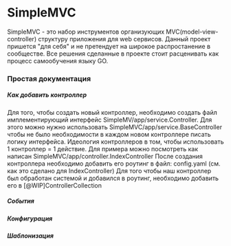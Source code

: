# SimpleMVC
SimpleMVC - это набор инструментов организующих MVC(model-view-controller) структуру приложения для web сервисов.
Данный проект пришется "для себя" и не претендует на широкое распростанение в сообществе. Все решения сделанные в проекте стоит расценивать как процесс самообучения языку GO.

### Простая документация
##### Как добавить контроллер
Для того, чтобы создать новый контроллер, необходимо создать файл имплементирующий интерфейс SimpleMV/app/service.Controller.
Для этого можно нужно использовать SimpleMVC/app/service.BaseController чтобы не было необходимости в каждом новом контроллере писать логику интерфейса.
Идеология контроллеров в том, чтобы использовать 1 контроллер = 1 действие.
Для примера можно посмотреть как написан SimpleMVC/app/controller.IndexController
После создания контроллера необходимо добавить его роутинг в файл: config.yaml (см. как это сделано для IndexController)
Для того чтобы наш контроллер был обработан системой и добавился в роутинг, необходимо добавить его в [@WIP]ControllerCollection 

##### События
##### Конфигурация
##### Шаблонизация
